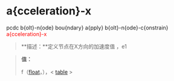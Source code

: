 # a{cceleration}-x
pcdc b{olt}-n{ode} bou{ndary} a{pply} b{olt}-n{ode}-c{onstrain} <span style='color: red;'>a{cceleration}-x</span>
> **描述：**定义节点在X方向的加速度值
，e1

> 
> **值：**
> 
> f（[float](数据类型/float/)，），< [table](数据类型/table/) >

